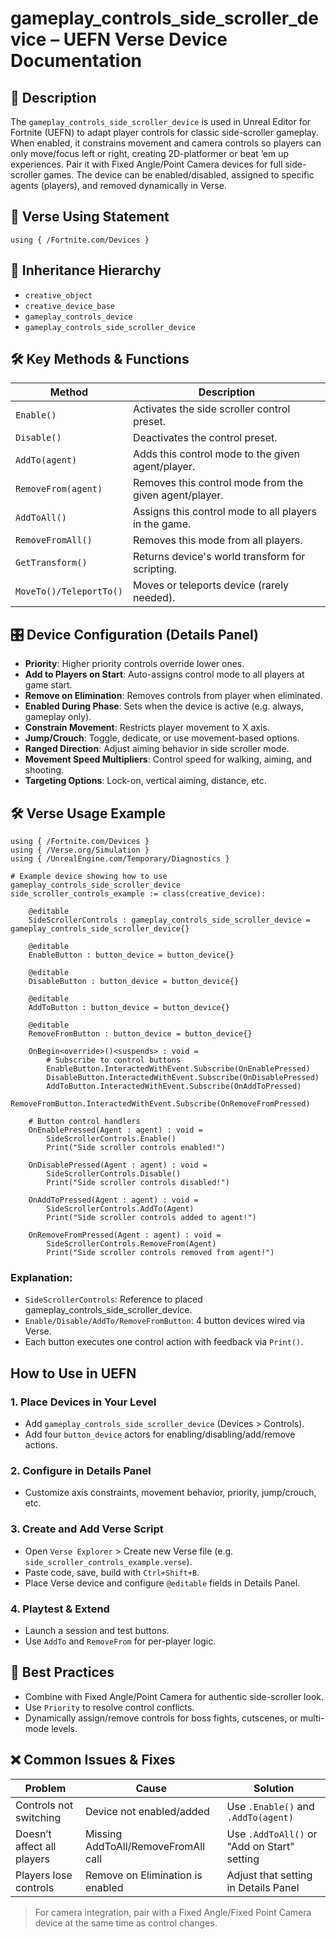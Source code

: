 # gameplay_controls_side_scroller_device – UEFN Verse Device Documentation

## 🔹 Description
The `gameplay_controls_side_scroller_device` is used in Unreal Editor for Fortnite (UEFN) to adapt player controls for classic side-scroller gameplay. When enabled, it constrains movement and camera controls so players can only move/focus left or right, creating 2D-platformer or beat ‘em up experiences. Pair it with Fixed Angle/Point Camera devices for full side-scroller games. The device can be enabled/disabled, assigned to specific agents (players), and removed dynamically in Verse.

## 🧱 Verse Using Statement
```verse
using { /Fortnite.com/Devices }
```

## 🔗 Inheritance Hierarchy
- `creative_object`
- `creative_device_base`
- `gameplay_controls_device`
- `gameplay_controls_side_scroller_device`

## 🛠️ Key Methods & Functions
| Method            | Description                                                |
|-------------------|------------------------------------------------------------|
| `Enable()`        | Activates the side scroller control preset.               |
| `Disable()`       | Deactivates the control preset.                           |
| `AddTo(agent)`    | Adds this control mode to the given agent/player.         |
| `RemoveFrom(agent)` | Removes this control mode from the given agent/player.    |
| `AddToAll()`      | Assigns this control mode to all players in the game.     |
| `RemoveFromAll()` | Removes this mode from all players.                       |
| `GetTransform()`  | Returns device's world transform for scripting.           |
| `MoveTo()/TeleportTo()` | Moves or teleports device (rarely needed).                |

## 🎛 Device Configuration (Details Panel)
- **Priority**: Higher priority controls override lower ones.
- **Add to Players on Start**: Auto-assigns control mode to all players at game start.
- **Remove on Elimination**: Removes controls from player when eliminated.
- **Enabled During Phase**: Sets when the device is active (e.g. always, gameplay only).
- **Constrain Movement**: Restricts player movement to X axis.
- **Jump/Crouch**: Toggle, dedicate, or use movement-based options.
- **Ranged Direction**: Adjust aiming behavior in side scroller mode.
- **Movement Speed Multipliers**: Control speed for walking, aiming, and shooting.
- **Targeting Options**: Lock-on, vertical aiming, distance, etc.

## 🛠️ Verse Usage Example
```verse
using { /Fortnite.com/Devices }
using { /Verse.org/Simulation }
using { /UnrealEngine.com/Temporary/Diagnostics }

# Example device showing how to use gameplay_controls_side_scroller_device
side_scroller_controls_example := class(creative_device):

    @editable
    SideScrollerControls : gameplay_controls_side_scroller_device = gameplay_controls_side_scroller_device{}

    @editable
    EnableButton : button_device = button_device{}

    @editable
    DisableButton : button_device = button_device{}

    @editable
    AddToButton : button_device = button_device{}

    @editable
    RemoveFromButton : button_device = button_device{}

    OnBegin<override>()<suspends> : void =
        # Subscribe to control buttons
        EnableButton.InteractedWithEvent.Subscribe(OnEnablePressed)
        DisableButton.InteractedWithEvent.Subscribe(OnDisablePressed)
        AddToButton.InteractedWithEvent.Subscribe(OnAddToPressed)
        RemoveFromButton.InteractedWithEvent.Subscribe(OnRemoveFromPressed)

    # Button control handlers
    OnEnablePressed(Agent : agent) : void =
        SideScrollerControls.Enable()
        Print("Side scroller controls enabled!")

    OnDisablePressed(Agent : agent) : void =
        SideScrollerControls.Disable()
        Print("Side scroller controls disabled!")

    OnAddToPressed(Agent : agent) : void =
        SideScrollerControls.AddTo(Agent)
        Print("Side scroller controls added to agent!")

    OnRemoveFromPressed(Agent : agent) : void =
        SideScrollerControls.RemoveFrom(Agent)
        Print("Side scroller controls removed from agent!")
```
### Explanation:
- `SideScrollerControls`: Reference to placed gameplay_controls_side_scroller_device.
- `Enable/Disable/AddTo/RemoveFromButton`: 4 button devices wired via Verse.
- Each button executes one control action with feedback via `Print()`.

## ​​​​How to Use in UEFN
### 1. Place Devices in Your Level
- Add `gameplay_controls_side_scroller_device` (Devices > Controls).
- Add four `button_device` actors for enabling/disabling/add/remove actions.

### 2. Configure in Details Panel
- Customize axis constraints, movement behavior, priority, jump/crouch, etc.

### 3. Create and Add Verse Script
- Open `Verse Explorer` > Create new Verse file (e.g. `side_scroller_controls_example.verse`).
- Paste code, save, build with `Ctrl+Shift+B`.
- Place Verse device and configure `@editable` fields in Details Panel.

### 4. Playtest & Extend
- Launch a session and test buttons.
- Use `AddTo` and `RemoveFrom` for per-player logic.

## 🧠 Best Practices
- Combine with Fixed Angle/Point Camera for authentic side-scroller look.
- Use `Priority` to resolve control conflicts.
- Dynamically assign/remove controls for boss fights, cutscenes, or multi-mode levels.

## ❌ Common Issues & Fixes
| Problem                     | Cause                               | Solution                                        |
|-----------------------------|--------------------------------------|-------------------------------------------------|
| Controls not switching      | Device not enabled/added             | Use `.Enable()` and `.AddTo(agent)`            |
| Doesn’t affect all players | Missing AddToAll/RemoveFromAll call | Use `.AddToAll()` or "Add on Start" setting     |
| Players lose controls       | Remove on Elimination is enabled     | Adjust that setting in Details Panel            |

> For camera integration, pair with a Fixed Angle/Fixed Point Camera device at the same time as control changes.

